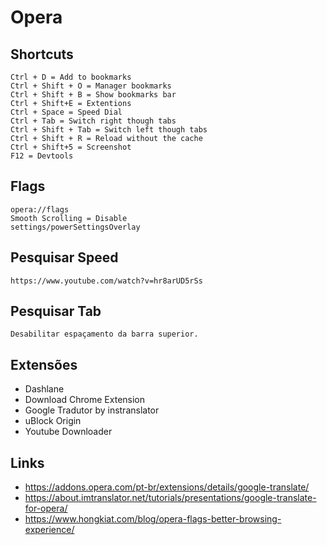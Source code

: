 # Opera

## Shortcuts

```
Ctrl + D = Add to bookmarks
Ctrl + Shift + O = Manager bookmarks
Ctrl + Shift + B = Show bookmarks bar
Ctrl + Shift+E = Extentions
Ctrl + Space = Speed Dial
Ctrl + Tab = Switch right though tabs
Ctrl + Shift + Tab = Switch left though tabs
Ctrl + Shift + R = Reload without the cache
Ctrl + Shift+5 = Screenshot
F12 = Devtools
```

## Flags

```
opera://flags
Smooth Scrolling = Disable
settings/powerSettingsOverlay
```

## Pesquisar Speed

```
https://www.youtube.com/watch?v=hr8arUD5rSs
```

## Pesquisar Tab

```
Desabilitar espaçamento da barra superior.
```

## Extensões

- Dashlane
- Download Chrome Extension
- Google Tradutor by instranslator
- uBlock Origin
- Youtube Downloader

## Links

- https://addons.opera.com/pt-br/extensions/details/google-translate/
- https://about.imtranslator.net/tutorials/presentations/google-translate-for-opera/
- https://www.hongkiat.com/blog/opera-flags-better-browsing-experience/
